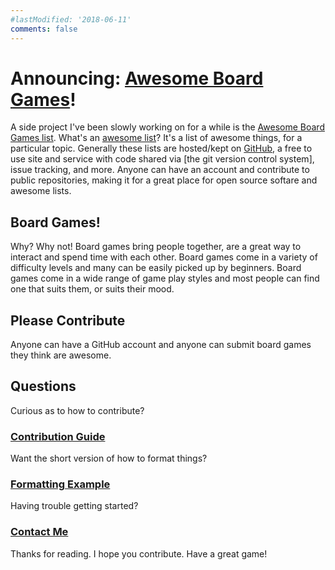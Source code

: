 ```yaml
---
#lastModified: '2018-06-11'
comments: false
---
```


# Announcing: [Awesome Board Games][awesome-bg]!

A side project I've been slowly working on for a while is the [Awesome Board Games list][awesome-bg]. What's an [awesome list][awesome-orig]? It's a list of awesome things, for a particular topic. Generally these lists are hosted/kept on [GitHub][gh], a free to use site and service with code shared via [the git version control system], issue tracking, and more. Anyone can have an account and contribute to public repositories, making it for a great place for open source softare and awesome lists.

## Board Games!

Why? Why not! Board games bring people together, are a great way to interact and spend time with each other. Board games come in a variety of difficulty levels and many can be easily picked up by beginners. Board games come in a wide range of game play styles and most people can find one that suits them, or suits their mood.

## Please Contribute

Anyone can have a GitHub account and anyone can submit board games they think are awesome.

## Questions

Curious as to how to contribute?

### [Contribution Guide][contrib-guide]

Want the short version of how to format things?

### [Formatting Example][format-example]

Having trouble getting started?

### [Contact Me][contact-eric]

Thanks for reading. I hope you contribute. Have a great game!

[awesome-bg]: https://awesomeboard.games/
[contrib-guide]: https://awesomeboard.games/contributing.html#adding-to-this-list
[format-example]: https://awesomeboard.games/formatting.html#example
[awesome-orig]: https://awesome.re/
[gh]: https://github.com/
[git-scm]: https://git-scm.com/
[contact-eric]: https://goo.gl/forms/oQeTPDqsGEWGTZoc2